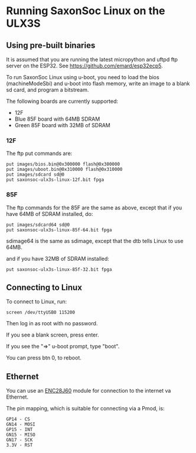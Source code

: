 # Running SaxonSoc Linux on the ULX3S

## Using pre-built binaries

It is assumed that you are running the latest micropython and uftpd ftp server on the ESP32. See https://github.com/emard/esp32ecp5.

To run SaxonSoc Linux using u-boot, you need to load the bios (machineModeSbi) and u-boot into flash memory, write an image to a blank sd card, and program a bitstream.

The following boards are currently supported:

- 12F
- Blue 85F board with 64MB SDRAM
- Green 85F board with 32MB of SDRAM

### 12F

The ftp put commands are:

```
put images/bios.bin@0x300000 flash@0x300000
put images/uboot.bin@0x310000 flash@0x310000
put images/sdcard sd@0
put saxonsoc-ulx3s-linux-12f.bit fpga
```

### 85F

The ftp commands for the 85F are the same as above, except that if you have 64MB of SDRAM installed, do:

```
put images/sdcard64 sd@0
put saxonsoc-ulx3s-linux-85f-64.bit fpga
```

sdimage64 is the same as sdimage, except that the dtb tells Linux to use 64MB.

and if you have 32MB of SDRAM installed:

```
put saxonsoc-ulx3s-linux-85f-32.bit fpga
```

## Connecting to Linux

To connect to Linux, run:

```
screen /dev/ttyUSB0 115200
```

Then log in as root with no password.

If you see a blank screen, press enter.

If you see the "=>" u-boot prompt, type "boot".

You can press btn 0, to reboot.

## Ethernet 

You can use an [ENC28J60](https://www.ebay.co.uk/i/303266147218) module for connection to the internet va Ethernet.

The pin mapping, which is suitable for connecting via a Pmod, is:

```
GP14 - CS
GN14 - MOSI
GP15 - INT
GN15 - MISO
GN17 - SCK
3.3V - RST
```


